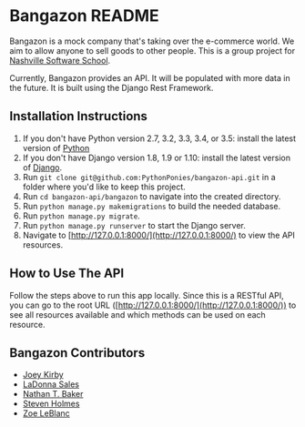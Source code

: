 # Bangazon README

Bangazon is a mock company that's taking over the e-commerce world. We aim to allow anyone to sell goods to other people. This is a group project for [Nashville Software School](http://nashvillesoftwareschool.com/).

Currently, Bangazon provides an API. It will be populated with more data in the future. It is built using the Django Rest Framework.

## Installation Instructions
1. If you don't have Python version 2.7, 3.2, 3.3, 3.4, or 3.5: install the latest version of [Python](https://www.python.org/downloads/)
1. If you don't have Django version 1.8, 1.9 or 1.10: install the latest version of [Django](https://www.djangoproject.com/download/).
1. Run `git clone git@github.com:PythonPonies/bangazon-api.git` in a folder where you'd like to keep this project.
1. Run `cd bangazon-api/bangazon` to navigate into the created directory.
1. Run `python manage.py makemigrations` to build the needed database.
1. Run `python manage.py migrate`.
1. Run `python manage.py runserver` to start the Django server.
1. Navigate to [http://127.0.0.1:8000/](http://127.0.0.1:8000/) to view the API resources.

## How to Use The API
Follow the steps above to run this app locally. Since this is a RESTful API, you can go to the root URL ([http://127.0.0.1:8000/](http://127.0.0.1:8000/)) to see all resources available and which methods can be used on each resource.

## Bangazon Contributors
- [Joey Kirby](https://github.com/jokirby)
- [LaDonna Sales](https://github.com/sales-ls21)
- [Nathan T. Baker](https://github.com/nathantbaker)
- [Steven Holmes](https://github.com/stevenwally)
- [Zoe LeBlanc](https://github.com/ZoeLeBlanc)
